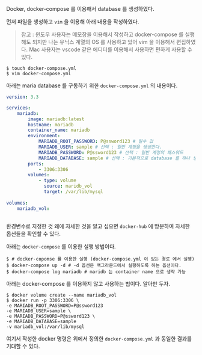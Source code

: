 
Docker, docker-compose 를 이용해서 database 를 생성하였다. 

먼저 파일을 생성하고 `vim` 을 이용해 아래 내용을 작성하였다.

> 참고 : 윈도우 사용자는 메모장을 이용해서 작성하고 docker-compose 를 실행해도 되지만 나는 유닉스 계열의 OS 를 사용하고 있어 vim 을 이용해서 편집하였다. Mac 사용자는 vscode 같은 에디터를 이용해서 사용하면 편하게 사용할 수 있다.

```shell
$ touch docker-compose.yml
$ vim docker-compose.yml
```

아래는 maria database 를 구동하기 위한 `docker-compose.yml` 의 내용이다.

```yaml
version: 3.3

services:
	mariadb:
		image: mariadb:latest
		hostname: mariadb
		container_name: mariadb
		environment: 
			MARIADB_ROOT_PASSWORD: P@ssword123 # 필수 값 
			MARIADB_USER: sample # 선택 : 일반 계정을 생성한다.
			MARIADB_PASSWORD: P@ssword123 # 선택 : 일반 계정의 패스워드
			MARIADB_DATABASE: sample # 선택 : 기본적으로 database 를 하나 생성할 수 있다.
		ports:
			- 3306:3306
		volumes:
			- type: volume
			  source: maridb_vol
			  target: /var/lib/mysql
			  
volumes:
	mariadb_vol:
		
```

환경변수로 지정한 것 왜에 자세한 것을 알고 싶으면 `docker-hub` 에 방문하여 자세한 옵션들을 확인할 수 있다.

아래는 `docker-compose` 를 이용한 실행 방법이다.

```shell
$ # docker-copomse 를 이용한 실행 (docker-compose.yml 이 있는 경로 에서 실행)
$ docker-compose up -d # -d 옵션은 백그라운드에서 실행하도록 하는 옵션이다.
$ docker-compose log mariadb # maridb 는 container name 으로 생략 가능
```

아래는 docker-compose 를 이용하지 않고 사용하는 법이다. 알아만 두자.

```shell
$ docker volume create --name mariadb_vol
$ docker run -p 3306:3306 \ 
-e MARIADB_ROOT_PASSWORD=P@ssword123
-e MARIADB_USER=sample \
-e MARIADB_PASSWORD=P@ssword123 \
-e MARIADB_DATABASE=sample
-v mariadb_vol:/var/lib/mysql
```

여기서 작성한 docker 명령은 위에서 정의한 `docker-compose.yml` 과 동일한 결과를 기대할 수 있다.

